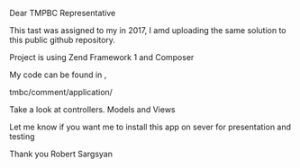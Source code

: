Dear TMPBC Representative

This tast was assigned to my in 2017, I amd uploading the same solution to this public github repository.


Project is using Zend Framework 1 and Composer

My code can be found in ,

tmbc/comment/application/


Take a look at controllers. Models and Views


Let me know if you want me to install this app on sever for presentation and testing


Thank you
Robert Sargsyan
